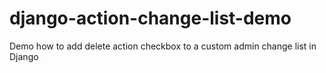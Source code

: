 # django-action-change-list-demo
Demo how to add delete action checkbox to a custom admin change list in Django
